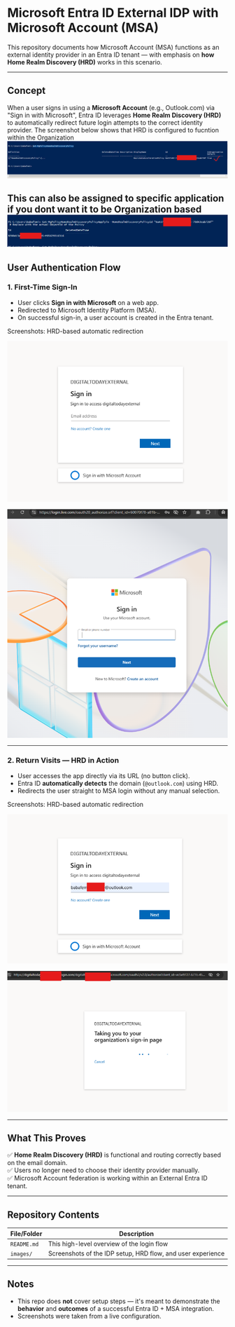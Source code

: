 # Microsoft Entra ID External IDP with Microsoft Account (MSA)

This repository documents how Microsoft Account (MSA) functions as an external identity provider in an Entra ID tenant — with emphasis on **how Home Realm Discovery (HRD)** works in this scenario.

---

## Concept

When a user signs in using a **Microsoft Account** (e.g., Outlook.com) via "Sign in with Microsoft", Entra ID leverages **Home Realm Discovery (HRD)** to automatically redirect future login attempts to the correct identity provider.
The screenshot below shows that HRD is configured to fucntion within the Organization
![HRD Setup](images/confirm-hrd.png)

This can also be assigned to specific application if you dont want it to be Organization based
![HRD for Application](images/assigned-application.png)
---

## User Authentication Flow

### 1. First-Time Sign-In

- User clicks **Sign in with Microsoft** on a web app.
- Redirected to Microsoft Identity Platform (MSA).
- On successful sign-in, a user account is created in the Entra tenant.

Screenshots: HRD-based automatic redirection

![user flow](images/userflow.png)

![IDP Config](images/firsttime.png)

---

### 2. Return Visits — HRD in Action

- User accesses the app directly via its URL (no button click).
- Entra ID **automatically detects** the domain (`@outlook.com`) using HRD.
- Redirects the user straight to MSA login without any manual selection.

Screenshots: HRD-based automatic redirection

![HRD Flow login](images/sign-in.png)

![HRD Flow](images/redirect.png)

---

## What This Proves

✅ **Home Realm Discovery (HRD)** is functional and routing correctly based on the email domain.  
✅ Users no longer need to choose their identity provider manually.  
✅ Microsoft Account federation is working within an External Entra ID tenant.

---

## Repository Contents

| File/Folder | Description |
|-------------|-------------|
| `README.md` | This high-level overview of the login flow |
| `images/`   | Screenshots of the IDP setup, HRD flow, and user experience |


---

## Notes

- This repo does **not** cover setup steps — it's meant to demonstrate the **behavior** and **outcomes** of a successful Entra ID + MSA integration.
- Screenshots were taken from a live configuration.

